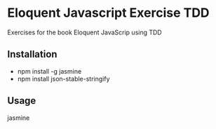 # Eloquent Javascript Exercise TDD
Exercises for the book Eloquent JavaScrip using TDD

## Installation
- npm install -g jasmine
- npm install json-stable-stringify

## Usage
jasmine
